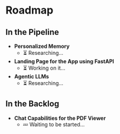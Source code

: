 # Roadmap

## In the Pipeline
- **Personalized Memory**
    - ⏳ Researching...
- **Landing Page for the App using FastAPI**
    - ⏳ Working on it...
- **Agentic LLMs**
    - ⏳ Researching...

## In the Backlog
- **Chat Capabilities for the PDF Viewer**
    - 💤 Waiting to be started...
